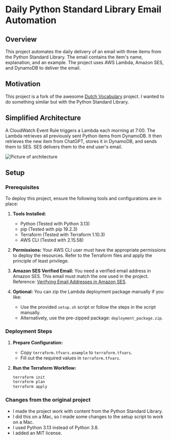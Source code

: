 # Daily Python Standard Library Email Automation

## Overview

This project automates the daily delivery of an email with three items from the
Python Standard Library. The email contains the item's name, explanation, and an
example. The project uses AWS Lambda, Amazon SES, and DynamoDB to deliver the
email.

## Motivation

This project is a fork of the awesome
[Dutch Vocabulary](https://github.com/ThReinecke/dutch_vocabulary) project. I
wanted to do something similar but with the Python Standard Library.

## Simplified Architecture

A CloudWatch Event Rule triggers a Lambda each morning at 7:00. The Lambda
retrieves all previously sent Python items from DynamoDB. It then retrieves the
new item from ChatGPT, stores it in DynamoDB, and sends them to SES. SES
delivers them to the end user's email.

![Picture of architecture](/images/architecture.jpg)

## Setup

### Prerequisites

To deploy this project, ensure the following tools and configurations are in
place:

1. **Tools Installed:**

   - Python (Tested with Python 3.13)
   - pip (Tested with pip 19.2.3)
   - Terraform (Tested with Terraform 1.10.3)
   - AWS CLI (Tested with 2.15.58)

1. **Permissions:** Your AWS CLI user must have the appropriate permissions to
   deploy the resources. Refer to the Terraform files and apply the principle of
   least privilege.

1. **Amazon SES Verified Email:** You need a verified email address in Amazon
   SES. This email must match the one used in the project. Reference:
   [Verifying Email Addresses in Amazon SES](https://docs.aws.amazon.com/ses/latest/dg/creating-identities.html#verify-email-addresses-procedure).

1. **Optional:** You can zip the Lambda deployment package manually if you like:

   - Use the provided `setup.sh` script or follow the steps in the script
     manually.
   - Alternatively, use the pre-zipped package: `deployment_package.zip`.

### Deployment Steps

1. **Prepare Configuration:**

   - Copy `terraform.tfvars.example` to `terraform.tfvars`.
   - Fill out the required values in `terraform.tfvars`.

1. **Run the Terraform Workflow:**

   ```bash
   terraform init
   terraform plan
   terraform apply
   ```

### Changes from the original project

- I made the project work with content from the Python Standard Library.
- I did this on a Mac, so I made some changes to the setup script to work on a
  Mac.
- I used Python 3.13 instead of Python 3.8.
- I added an MIT license.
